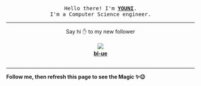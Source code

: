 <p align='center'>
    <samp>Hello there! I'm <b><a href='https://github.com/abdelyouni'>YOUNI</a></b>.<br>
        I'm a Computer Science engineer.
    </samp>
</p>
<hr>
<p align='center'>
    <span>Say hi ✋ to my new follower </span></br></br>
    <img src='https://itspot.ma/github/bl-ue_avatar.png'><b></br>
    <a href='https://github.com/bl-ue'>bl-ue</a></b></br></br>
</p>
<hr>
<b>Follow me, then refresh this page to see the Magic ✨😉</b>